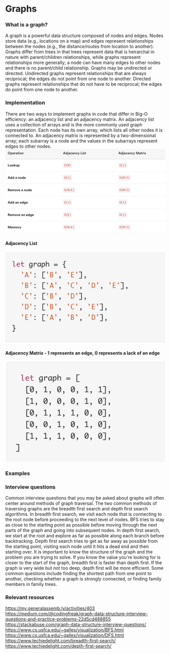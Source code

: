 # Graphs  

### What is a graph?  
A graph is a powerful data structure composed of nodes and edges. Nodes store data (e.g., locations on a map) and edges represent relationships between the nodes (e.g., the distance/routes from location to another). Graphs differ from trees in that trees represent data that is heirarchal in nature with parent/children relationships, while graphs represent relationships more generally; a node can have many edges to other nodes and there is no parent/child relationship. Graphs may be undirected or directed. Undirected graphs represent relationships that are always reciprocal; the edges do not point from one node to another. Directed graphs represent relationships that do not have to be reciprocal; the edges do point from one node to another. 

### Implementation
There are two ways to implement graphs in code that differ in Big-O efficiency: an adjacency list and an adjacency matrix. An adjacency list uses a collection of arrays and is the more commonly used graph representation. Each node has its own array, which lists all other nodes it is connected to. An adjacency matrix is represented by a two-dimensional array; each subarray is a node and the values in the subarrays represent edges to other nodes. 
![](images/graph_bigO_efficiency.png)

#### Adjacency List
![](images/adjacency_list.png)
#### Adjacency Matrix - 1 represents an edge, 0 represents a lack of an edge
![](images/adjacency_matrix.png)

### Examples


### Interview questions
Common interview questions that you may be asked about graphs will often center around methods of graph traversal. The two common methods of traversing graphs are the breadth first search and depth first search algorithms. In breadth first search, we visit each node that is connecting to the root node before proceeding to the next level of nodes. BFS tries to stay as close to the starting point as possible before moving through the next parts of the graph and going into subsequent nodes. In depth first search, we start at the root and explore as far as possible along each branch before backtracking. Depth first search tries to get as far away as possible from the starting point, visiting each node until it hits a dead end and then starting over. It is important to know the structure of the graph and the problem you are trying to solve. If you know the value you're looking for is closer to the start of the graph, breadth first is faster than depth first. If the graph is very wide but not too deep, depth first will be more efficient. Some common questions include finding the shortest path from one point to another, checking whether a graph is strongly connected, or finding family members in family trees.

### Relevant resources
https://my.generalassemb.ly/activities/403
https://medium.com/@codingfreak/graph-data-structure-interview-questions-and-practice-problems-22d5cd488855
https://stackabuse.com/graph-data-structure-interview-questions/
https://www.cs.usfca.edu/~galles/visualization/BFS.html
https://www.cs.usfca.edu/~galles/visualization/DFS.html
https://www.techiedelight.com/breadth-first-search/
https://www.techiedelight.com/depth-first-search/
